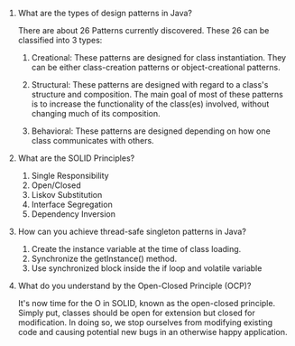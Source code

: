 1. What are the types of design patterns in Java?

   There are about 26 Patterns currently discovered. These 26 can be classified into 3 types:

   1. Creational: These patterns are designed for class instantiation. They can be either class-creation patterns or object-creational patterns.

   2. Structural: These patterns are designed with regard to a class's structure and composition. The main goal of most of these patterns is to increase the functionality of the class(es) involved, without changing much of its composition.

   3. Behavioral: These patterns are designed depending on how one class communicates with others.

2. What are the SOLID Principles?

   1. Single Responsibility
   2. Open/Closed
   3. Liskov Substitution
   4. Interface Segregation
   5. Dependency Inversion

3. How can you achieve thread-safe singleton patterns in Java?
   1. Create the instance variable at the time of class loading.
   2. Synchronize the getInstance() method.
   3. Use synchronized block inside the if loop and volatile variable

4. What do you understand by the Open-Closed Principle (OCP)?
   
   It's now time for the O in SOLID, known as the open-closed principle. Simply put, classes should be open for extension but closed for modification. In doing so, we stop ourselves from modifying existing code and causing potential new bugs in an otherwise happy application.

